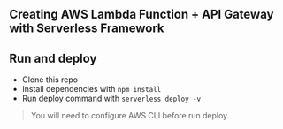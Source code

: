 ## Creating AWS Lambda Function + API Gateway with Serverless Framework

## Run and deploy

- Clone this repo
- Install dependencies with `npm install`
- Run deploy command with `serverless deploy -v`

> You will need to configure AWS CLI before run deploy.
